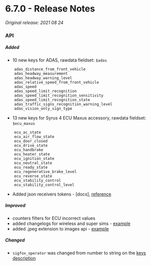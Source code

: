 # 6.7.0 - Release Notes
*Original release: 2021 08 24*

### API

##### Added

- 10 new keys for ADAS, rawdata fieldset: `$adas`

```
    adas_distance_from_front_vehicle
    adas_headway_measurement
    adas_headway_warning_level
    adas_relative_speed_from_front_vehicle
    adas_speed
    adas_speed_limit_recognition
    adas_speed_limit_recognition_sensitivity
    adas_speed_limit_recognition_state
    adas_traffic_signs_recognition_warning_level
    adas_vision_only_sign_type
```

- 13 new keys for Syrus 4 ECU Maxus accessory, rawdata fieldset: `$ecu_maxus`

```
    ecu_ac_state
    ecu_air_flow_state
    ecu_door_closed
    ecu_drive_state
    ecu_handbrake
    ecu_heater_state
    ecu_ignition_state
    ecu_neutral_state
    ecu_ready_state
    ecu_regenerative_brake_level
    ecu_reverse_state
    ecu_stability_control
    ecu_stability_control_level
```

- Added json receivers tokens - [docs], [reference](https://cloud.pegasusgateway.com/api-static/docs/#api-Tokens)

##### Improved

- counters filters for ECU incorrect values
- added changelogs for wireless and super sims - [example](https://pegasus1.pegasusgateway.com/api/changelogs?from=2021-08-24T18:40:00&full=1&ids=7f25735e-b9af-484a-8073-68249d34b4a3)
- added .jpeg extension to images api - [example](https://pegasus1.pegasusgateway.com/api/images/vehicles/2600/photo.jpeg)

##### Changed

- `sigfox_operator` was changed from number to string on the [keys description](https://cloud.pegasusgateway.com/api-static/docs/#api-resources-GetRawdataKeys) 